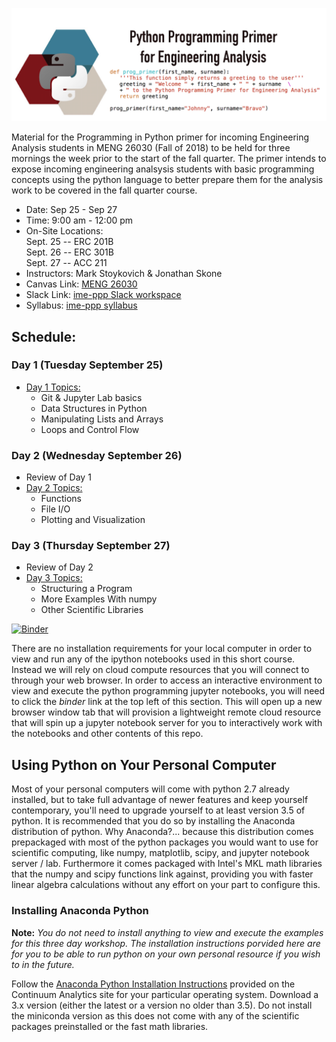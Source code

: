  ![ |small ](imgs/title.png)
 
Material for the Programming in Python primer for incoming Engineering
Analysis students in MENG 26030 (Fall of 2018) to be held for three mornings the
week prior to the start of the fall quarter. The primer intends to expose incoming
engineering analsysis students with basic programming concepts using the python
language to better prepare them for the analysis work to be covered in the 
fall quarter course. 

* Date: Sep 25 - Sep 27
* Time: 9:00 am - 12:00 pm
* On-Site Locations: <br/>
  Sept. 25  -- ERC 201B <br/>
  Sept. 26  -- ERC 301B <br/>
  Sept. 27  -- ACC 211  <br/>
* Instructors: Mark Stoykovich & Jonathan Skone
* Canvas Link: [MENG 26030](https://canvas.uchicago.edu/courses/17437)
* Slack Link: [ime-ppp Slack workspace](https://join.slack.com/t/ime-ppp/shared_invite/enQtNDQxMTc2MzkzMDU3LWExOTA0MjBjZDcwOTI5Yjc1ODM4YjdiMWM2NTIxMzVmOGI4YzRkYjRhYTJjMDMxNDg1OTcxZjhhODVlMzc5OTU)
* Syllabus: [ime-ppp syllabus](docs/ime-ppp-syllabus.pdf)

## Schedule:
### Day 1 (Tuesday September 25)
* [Day 1 Topics:](#day-1)
  * Git & Jupyter Lab basics
  * Data Structures in Python
  * Manipulating Lists and Arrays
  * Loops and Control Flow
 
### Day 2 (Wednesday September 26)
* Review of Day 1 
* [Day 2 Topics:](#day-2)
  * Functions
  * File I/O
  * Plotting and Visualization 

### Day 3 (Thursday September 27)
* Review of Day 2 
* [Day 3 Topics:](#day-3)
  * Structuring a Program
  * More Examples With numpy
  * Other Scientific Libraries

[![Binder](https://mybinder.org/badge.svg)](https://mybinder.org/v2/git/https%3A%2F%2Fgitlab.com%2Fuchicago-ime%2Fpython-programming-primer/8d74be1c6f43d0ab7c0b5ed29af24a5c9b9eaba0?urlpath=lab/tree/master.ipynb)

There are no installation requirements for your local computer in order to view 
and run any of the ipython notebooks used in this short course. Instead we will 
rely on cloud compute resources that you will connect to through your web browser.
In order to access an interactive environment to view and execute the python 
programming jupyter notebooks, you will need to click the *binder* link at the top
left of this section. This will open up a new browser window tab that will provision 
a lightweight remote cloud resource that will spin up a jupyter notebook server 
for you to interactively work with the notebooks and other contents of this repo. 

## Using Python on Your Personal Computer

Most of your personal computers will come with python 2.7 already installed, but 
to take full advantage of newer features and keep yourself contemporary, you'll 
need to upgrade yourself to at least version 3.5 of python. It is recommended 
that you do so by installing the Anaconda distribution of python. Why Anaconda?...
because this distribution comes prepackaged with most of the python packages you would 
want to use for scientific computing, like numpy, matplotlib, scipy, and jupyter 
notebook server / lab. Furthermore it comes packaged with Intel's MKL math libraries
that the numpy and scipy functions link against, providing you with faster linear 
algebra calculations without any effort on your part to configure this. 
### Installing Anaconda Python
**Note:** *You do not need to install anything to view and execute the examples 
for this three day workshop. The installation instructions porvided here are for 
you to be able to run python on your own personal resource if you wish to in the 
future.*

Follow the [Anaconda Python Installation Instructions](https://docs.anaconda.com/anaconda/install/) provided on the Continuum Analytics site for your 
particular operating system. Download a 3.x version (either the latest or a version
no older than 3.5). Do not install the miniconda version as this does not come with
any of the scientific packages preinstalled or the fast math libraries. 

